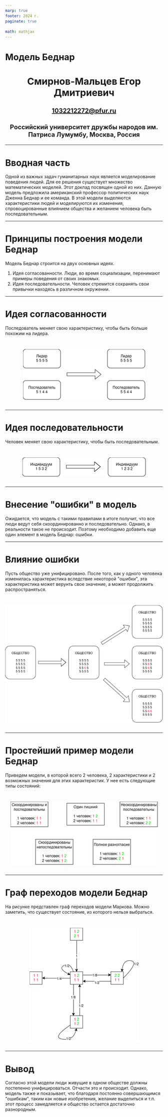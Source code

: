 ```yaml
---
marp: true
footer: 2024 г.
paginate: true

math: mathjax
---
```


<style>
section::after {
  content: attr(data-marpit-pagination) '/' attr(data-marpit-pagination-total);
}
</style>

<style>
    section{
        text-align: justify;
        font-size: 25px;
    }
</style>
# Модель Беднар <!-- fit -->
<style>
    h2{
        font-size: 30px;
        text-align: center;
    }
    h3{
        font-size: 20px;
        text-align: center;
    }
</style>
## Смирнов-Мальцев Егор Дмитриевич

### 1032212272@pfur.ru

### Российский университет дружбы народов им. Патриса Лумумбу, Москва, Россия

---

# Вводная часть

Одной из важных задач гуманитарных наук является моделирование поведения людей. Для ее решения существует множество математических моделей. Этот доклад посвящен одной из них. Данную модель предложила американский профессор политических наук Дженна Беднар и ее команда. В этой модели выделяются характеристики людей и моделируются их изменения, спровоцированные влиянием общества и желанием человека быть последовательным.

---

# Принципы построения модели Беднар

Модель Беднар строится на двух основных идеях.

1. Идея согласованности. Люди, во время социализации, перенимают примеры поведения от своих знакомых.
2. Идея последовательности. Человек стремится сохранять свои привычки находясь в различном окружении.

---

# Идея согласованности

Последователь меняет свою характеристику, чтобы быть больше похожим на лидера.

## ![width:800px](image/1.png)

---

# Идея последовательности

Человек меняет свою характеристику, чтобы быть последовательным.

## ![width:800px](image/2.png)

---

# Внесение "ошибки" в модель

Ожидается, что модель с такими правилами в итоге получит, что все люди ведут себя скоординированно и последовательно. Однако, в реальности такое не происходит. Поэтому необходимо добавить еще один элемент в модель Беднар: ошибки.

---

# Влияние ошибки

Пусть общество уже унифицировано. После того, как у одного человека изменилась характеристика вследствие некоторой "ошибки", эта характеристика может верунть свое значение, а может продолжить распространяться.

## ![width:600px](image/3.png)

---

# Простейший пример модели Беднар

Приведем модели, в которой всего 2 человека, 2 характеристики и 2 возможных значения для этих характеристик. У нее есть следующие типы состояний:

## ![width:800px](image/4.png)

---

# Граф переходов модели Беднар

На рисунке представлен граф переходов модели Маркова. Можно заметить, что существует состояние, из которого нельзя выбраться.

## ![width:400px](image/5.png)

---

# Вывод

Согласно этой модели люди живущие в одном обществе должны постепенно унифицироваться. Отчасти это и происходит. Однако, модель также и показывает, что благодаря постоянно совершающимся "ошибкам", таким как новые изобретения, желание выделиться и т.п. этот процесс замедляется и общество остается достаточно разнородным.